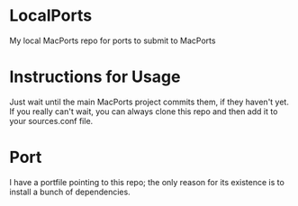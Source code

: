 LocalPorts
==========

My local MacPorts repo for ports to submit to MacPorts

Instructions for Usage
======================

Just wait until the main MacPorts project commits them, if they haven't yet.
If you really can't wait, you can always clone this repo and then add it to your sources.conf file.

Port
====

I have a portfile pointing to this repo; the only reason for its existence is to install a bunch of dependencies.
